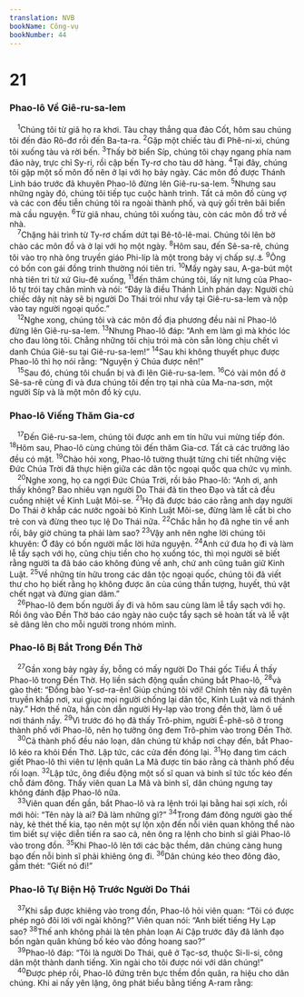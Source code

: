 ```yaml
---
translation: NVB
bookName: Công-vụ 
bookNumber: 44
---
```


<div class="title"><h1>21</h1><h3>Phao-lô Về Giê-ru-sa-lem </h3></div>
<span class="verse cong_21_1"> <sup>1</sup>Chúng tôi từ giã họ ra khơi. Tàu chạy thẳng qua đảo Cốt, hôm sau chúng tôi đến đảo Rô-đơ rồi đến Ba-ta-ra. </span>
<span class="verse cong_21_2"><sup>2</sup>Gặp một chiếc tàu đi Phê-ni-xi, chúng tôi xuống tàu và rời bến. </span>
<span class="verse cong_21_3"><sup>3</sup>Thấy bờ biển Síp, chúng tôi chạy ngang phía nam đảo này, trực chỉ Sy-ri, rồi cập bến Ty-rơ cho tàu dỡ hàng. </span>
<span class="verse cong_21_4"><sup>4</sup>Tại đây, chúng tôi gặp một số môn đồ nên ở lại với họ bảy ngày. Các môn đồ được Thánh Linh báo trước đã khuyên Phao-lô đừng lên Giê-ru-sa-lem. </span>
<span class="verse cong_21_5"><sup>5</sup>Nhưng sau những ngày đó, chúng tôi tiếp tục cuộc hành trình. Tất cả môn đồ cùng vợ và các con đều tiễn chúng tôi ra ngoài thành phố, và quỳ gối trên bãi biển mà cầu nguyện. </span>
<span class="verse cong_21_6"><sup>6</sup>Từ giã nhau, chúng tôi xuống tàu, còn các môn đồ trở về nhà. <br/></span>
<span class="verse cong_21_7"> <sup>7</sup>Chặng hải trình từ Ty-rơ chấm dứt tại Bê-tô-lê-mai. Chúng tôi lên bờ chào các môn đồ và ở lại với họ một ngày. </span>
<span class="verse cong_21_8"><sup>8</sup>Hôm sau, đến Sê-sa-rê, chúng tôi vào trọ nhà ông truyền giáo Phi-líp là một trong bảy vị chấp sự.<a data-toggle="tooltip" data-placement="bottom" title="Nt: bảy vị. Xem thêm Công 6:1-6">⚓</a></span>
<span class="verse cong_21_9"><sup>9</sup>Ông có bốn con gái đồng trinh thường nói tiên tri. </span>
<span class="verse cong_21_10"><sup>10</sup>Mấy ngày sau, A-ga-bút một nhà tiên tri từ xứ Giu-đê xuống, </span>
<span class="verse cong_21_11"><sup>11</sup>đến thăm chúng tôi, lấy nịt lưng của Phao-lô tự trói tay chân mình và nói: “Đây là điều Thánh Linh phán dạy: Người chủ chiếc dây nịt này sẽ bị người Do Thái trói như vầy tại Giê-ru-sa-lem và nộp vào tay người ngoại quốc.” <br/></span>
<span class="verse cong_21_12"> <sup>12</sup>Nghe xong, chúng tôi và các môn đồ địa phương đều nài nỉ Phao-lô đừng lên Giê-ru-sa-lem. </span>
<span class="verse cong_21_13"><sup>13</sup>Nhưng Phao-lô đáp: “Anh em làm gì mà khóc lóc cho đau lòng tôi. Chẳng những tôi chịu trói mà còn sẵn lòng chịu chết vì danh Chúa Giê-su tại Giê-ru-sa-lem!” </span>
<span class="verse cong_21_14"><sup>14</sup>Sau khi không thuyết phục được Phao-lô thì họ nói rằng: “Nguyện ý Chúa được nên!” <br/></span>
<span class="verse cong_21_15"> <sup>15</sup>Sau đó, chúng tôi chuẩn bị và đi lên Giê-ru-sa-lem. </span>
<span class="verse cong_21_16"><sup>16</sup>Có vài môn đồ ở Sê-sa-rê cùng đi và đưa chúng tôi đến trọ tại nhà của Ma-na-sơn, một người Síp và là một môn đồ kỳ cựu. <br/></span>
<div class="title"><h3>Phao-lô Viếng Thăm Gia-cơ </h3></div>
<span class="verse cong_21_17"> <sup>17</sup>Đến Giê-ru-sa-lem, chúng tôi được anh em tín hữu vui mừng tiếp đón. </span>
<span class="verse cong_21_18"><sup>18</sup>Hôm sau, Phao-lô cùng chúng tôi đến thăm Gia-cơ. Tất cả các trưởng lão đều có mặt. </span>
<span class="verse cong_21_19"><sup>19</sup>Chào hỏi xong, Phao-lô tường thuật từng chi tiết những việc Đức Chúa Trời đã thực hiện giữa các dân tộc ngoại quốc qua chức vụ mình. <br/></span>
<span class="verse cong_21_20"> <sup>20</sup>Nghe xong, họ ca ngợi Đức Chúa Trời, rồi bảo Phao-lô: “Anh ơi, anh thấy không? Bao nhiêu vạn người Do Thái đã tin theo Đạo và tất cả đều cuồng nhiệt về Kinh Luật Môi-se. </span>
<span class="verse cong_21_21"><sup>21</sup>Họ đã được báo cáo rằng anh dạy người Do Thái ở khắp các nước ngoài bỏ Kinh Luật Môi-se, đừng làm lễ cắt bì cho trẻ con và đừng theo tục lệ Do Thái nữa. </span>
<span class="verse cong_21_22"><sup>22</sup>Chắc hẳn họ đã nghe tin về anh rồi, bây giờ chúng ta phải làm sao? </span>
<span class="verse cong_21_23"><sup>23</sup>Vậy anh nên nghe lời chúng tôi khuyên: Ở đây có bốn người mắc lời hứa nguyện. </span>
<span class="verse cong_21_24"><sup>24</sup>Anh cứ đưa họ đi và làm lễ tẩy sạch với họ, cũng chịu tiền cho họ xuống tóc, thì mọi người sẽ biết rằng người ta đã báo cáo không đúng về anh, chứ anh cũng tuân giữ Kinh Luật. </span>
<span class="verse cong_21_25"><sup>25</sup>Về những tín hữu trong các dân tộc ngoại quốc, chúng tôi đã viết thư cho họ biết rằng họ không được ăn của cúng thần tượng, huyết, thú vật chết ngạt và đừng gian dâm.” <br/></span>
<span class="verse cong_21_26"> <sup>26</sup>Phao-lô đem bốn người ấy đi và hôm sau cùng làm lễ tẩy sạch với họ. Rồi ông vào Đền Thờ báo cáo ngày nào cuộc tẩy sạch sẽ hoàn tất và lễ vật sẽ dâng lên cho mỗi người trong nhóm mình. <br/></span>
<div class="title"><h3>Phao-lô Bị Bắt Trong Đền Thờ </h3></div>
<span class="verse cong_21_27"> <sup>27</sup>Gần xong bảy ngày ấy, bỗng có mấy người Do Thái gốc Tiểu Á thấy Phao-lô trong Đền Thờ. Họ liền sách động quần chúng bắt Phao-lô, </span>
<span class="verse cong_21_28"><sup>28</sup>và gào thét: “Đồng bào Y-sơ-ra-ên! Giúp chúng tôi với! Chính tên này đã tuyên truyền khắp nơi, xui giục mọi người chống lại dân tộc, Kinh Luật và nơi thánh này.” Hơn thế nữa, hắn còn dẫn người Hy-lạp vào trong đền thờ, làm ô uế nơi thánh nầy. </span>
<span class="verse cong_21_29"><sup>29</sup>Vì trước đó họ đã thấy Trô-phim, người Ê-phê-sô ở trong thành phố với Phao-lô, nên họ tưởng ông đem Trô-phim vào trong Đền Thờ. <br/></span>
<span class="verse cong_21_30"> <sup>30</sup>Cả thành phố đều náo loạn, dân chúng từ khắp nơi chạy đến, bắt Phao-lô kéo ra khỏi Đền Thờ. Lập tức, các cửa đền đóng lại. </span>
<span class="verse cong_21_31"><sup>31</sup>Họ đang tìm cách giết Phao-lô thì viên tư lệnh quân La Mã được tin báo rằng cả thành phố đều rối loạn. </span>
<span class="verse cong_21_32"><sup>32</sup>Lập tức, ông điều động một số sĩ quan và binh sĩ tức tốc kéo đến chỗ đám đông. Thấy viên quan La Mã và binh sĩ, dân chúng ngưng tay không đánh đập Phao-lô nữa. <br/></span>
<span class="verse cong_21_33"> <sup>33</sup>Viên quan đến gần, bắt Phao-lô và ra lệnh trói lại bằng hai sợi xích, rồi mới hỏi: “Tên này là ai? Đã làm những gì?” </span>
<span class="verse cong_21_34"><sup>34</sup>Trong đám đông người gào thế này, kẻ thét thế kia, tạo nên một sự lộn xộn đến nỗi viên quan không thể nào tìm biết sự việc diễn tiến ra sao cả, nên ông ra lệnh cho binh sĩ giải Phao-lô vào trong đồn. </span>
<span class="verse cong_21_35"><sup>35</sup>Khi Phao-lô lên tới các bậc thềm, dân chúng càng hung bạo đến nỗi binh sĩ phải khiêng ông đi. </span>
<span class="verse cong_21_36"><sup>36</sup>Dân chúng kéo theo đông đảo, gầm thét: “Giết nó đi!” <br/></span>
<div class="title"><h3>Phao-lô Tự Biện Hộ Trước Người Do Thái </h3></div>
<span class="verse cong_21_37"> <sup>37</sup>Khi sắp được khiêng vào trong đồn, Phao-lô hỏi viên quan: “Tôi có được phép ngỏ đôi lời với ngài không?” Viên quan nói: “Anh biết tiếng Hy Lạp sao? </span>
<span class="verse cong_21_38"><sup>38</sup>Thế anh không phải là tên phản loạn Ai Cập trước đây đã lãnh đạo bốn ngàn quân khủng bố kéo vào đồng hoang sao?” <br/></span>
<span class="verse cong_21_39"> <sup>39</sup>Phao-lô đáp: “Tôi là người Do Thái, quê ở Tạc-sơ, thuộc Si-li-si, công dân một thành danh tiếng. Xin ngài cho tôi được nói với dân chúng!” <br/></span>
<span class="verse cong_21_40"> <sup>40</sup>Được phép rồi, Phao-lô đứng trên bực thềm đồn quân, ra hiệu cho dân chúng. Khi ai nấy yên lặng, ông phát biểu bằng tiếng A-ram rằng: <br/></span>
